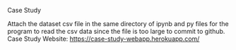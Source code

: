 Case Study 

Attach the dataset csv file in the same directory of ipynb and py files for the program to read the csv data since the file is too large to commit to github.
Case Study Website: https://case-study-webapp.herokuapp.com/
